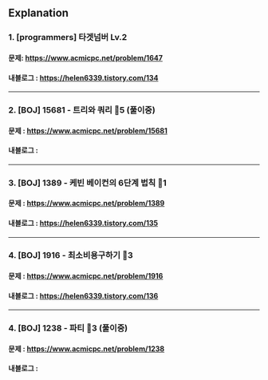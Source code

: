 ## Explanation

### 1. [programmers] 타겟넘버 Lv.2
#### 문제: https://www.acmicpc.net/problem/1647
#### 내블로그 : https://helen6339.tistory.com/134
---
### 2. [BOJ] 15681 - 트리와 쿼리 🥇5 (풀이중)
#### 문제 : https://www.acmicpc.net/problem/15681
#### 내블로그 :
---
### 3. [BOJ] 1389 - 케빈 베이컨의 6단계 법칙 🥈1 
#### 문제 : https://www.acmicpc.net/problem/1389
#### 내블로그 : https://helen6339.tistory.com/135
---
### 4. [BOJ] 1916 - 최소비용구하기 🥇3
#### 문제 : https://www.acmicpc.net/problem/1916
#### 내블로그 : https://helen6339.tistory.com/136
---
### 4. [BOJ] 1238 - 파티 🥇3 (풀이중)
#### 문제 : https://www.acmicpc.net/problem/1238
#### 내블로그 : 
